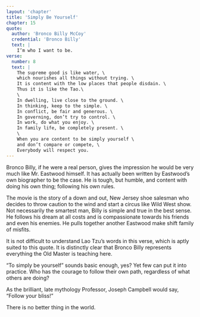 ```yaml
---
layout: 'chapter'
title: 'Simply Be Yourself'
chapter: 15
quote:
  author: 'Bronco Billy McCoy'
  credential: 'Bronco Billy'
  text: |
    I’m who I want to be.
verse:
  number: 8
  text: |
    The supreme good is like water, \
    which nourishes all things without trying. \
    It is content with the low places that people disdain. \
    Thus it is like the Tao.\
    \
    In dwelling, live close to the ground. \
    In thinking, keep to the simple. \
    In conflict, be fair and generous. \
    In governing, don’t try to control. \
    In work, do what you enjoy. \
    In family life, be completely present. \
    \
    When you are content to be simply yourself \
    and don’t compare or compete, \
    Everybody will respect you.
---
```


Bronco Billy, if he were a real person, gives the impression he would be very much like Mr. Eastwood himself. It has actually been written by Eastwood’s own biographer to be the case. He is tough, but humble, and content with doing his own thing; following his own rules.

The movie is the story of a down and out, New Jersey shoe salesman who decides to throw caution to the wind and start a circus like Wild West show. Not necessarily the smartest man, Billy is simple and true in the best sense. He follows his dream at all costs and is compassionate towards his friends and even his enemies. He pulls together another Eastwood make shift family of misfits.

It is not difficult to understand Lao Tzu’s words in this verse, which is aptly suited to this quote. It is distinctly clear that Bronco Billy represents everything the Old Master is teaching here.

“To simply be yourself” sounds basic enough, yes? Yet few can put it into practice. Who has the courage to follow their own path, regardless of what others are doing?

As the brilliant, late mythology Professor, Joseph Campbell would say, “Follow your bliss!”

There is no better thing in the world.
